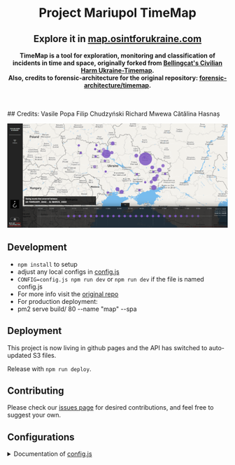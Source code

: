 <h1 align="center">Project Mariupol TimeMap</h1>

<h2 align="center">
	Explore it in <a href="https://map.osintforukraine.com/">map.osintforukraine.com</a>
</h2>

<p align="center">
<strong>
	TimeMap is a tool for exploration, monitoring and classification of incidents in time and space, originally forked from <a href="https://github.com/bellingcat/ukraine-timemap">Bellingcat's Civilian Harm Ukraine-Timemap</a>.
    <br>
    Also, credits to forensic-architecture for the original repository: <a href="https://github.com/forensic-architecture/timemap">forensic-architecture/timemap</a>.
</strong>
</p>
<br>
<br>
## Credits:
Vasile Popa
Filip Chudzyński
Richard Mwewa
Cătălina Hasnaș


![map.osintforukraine.com timemap preview](docs/example-timemap.png)

## Development
* `npm install` to setup
* adjust any local configs in [config.js](config.js)
* `CONFIG=config.js npm run dev` or `npm run dev` if the file is named config.js
* For more info visit the [original repo](https://github.com/forensic-architecture/timemap)
* For production deployment:
* pm2 serve build/ 80 --name "map" --spa

## Deployment
This project is now living in github pages and the API has switched to auto-updated S3 files.

Release with `npm run deploy`. 

## Contributing
Please check our [issues page](https://github.com/OSINT-for-Ukraine/project-mariupol-timemap/issues) for desired contributions, and feel free to suggest your own. 

## Configurations

<details>
<summary>Documentation of <a href="config.js">config.js</a> </summary>

* `SERVER_ROOT` - points to the API base address
* `XXXX_EXT` - points to the respective JSONs of the data, for events, sources, and associations
* `API_DATA` - S3 file address that can be downloaded or integrated into external apps/visualizations
* `MAPBOX_TOKEN` - used to load the custom styles
* `DATE_FMT` and `TIME_FMT` - how to consume the events' date/time from the API
* `store.app.map` - configures the initial map view and the UX limits
* `store.app.cluster` - configures how clusters/bubbles are grouped into larger clusters, larger `radius` means bigger cluster bubbles
* `store.app.timeline` - configure timeline ranges, zoom level options, and default range
* `store.app.intro` - the intro panel that shows on start
* `store.app.cover` - configuration for the full page cover, the `description` is a list of markdown entities, can also contain html
* `store.ui.colors` and `store.ui.maxNumOfColors` are applied to filters, as they are selected

Easiest way to deploy the static files is through 
* `nvm use 16`
* `npm run build` (rather: `CI=false npm run build`)
* copy the files to your server, for example to `/var/www/html`

</details>

